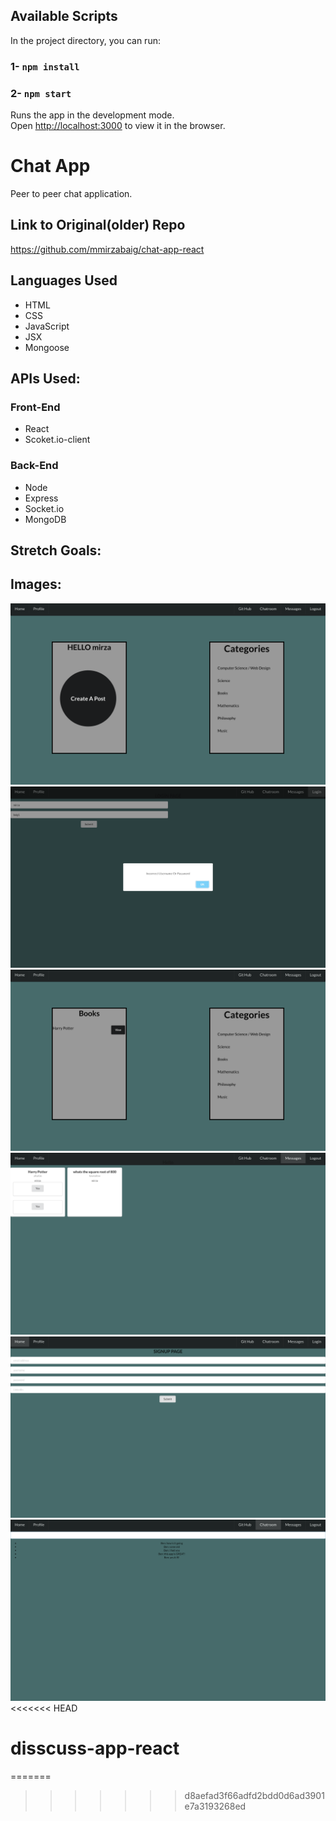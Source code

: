 ## Available Scripts
In the project directory, you can run:

### 1- `npm install`
### 2- `npm start`
Runs the app in the development mode.<br>
Open [http://localhost:3000](http://localhost:3000) to view it in the browser.
# Chat App
Peer to peer chat application.

## Link to Original(older) Repo
https://github.com/mmirzabaig/chat-app-react

## Languages Used
- HTML
- CSS
- JavaScript
- JSX
- Mongoose

## APIs Used:


### Front-End
- React
- Scoket.io-client

### Back-End
- Node
- Express
- Socket.io
- MongoDB


## Stretch Goals:

## Images:
![alt text](./public/images/home.png "Logo Title Text 1")
![alt text](./public/images/login.png "Logo Title Text 1")
![alt text](./public/images/books.png "Logo Title Text 1")
![alt text](./public/images/messages.png "Logo Title Text 1")
![alt text](./public/images/signup.png "Logo Title Text 1")
![alt text](./public/images/mainChatRoom.png "Logo Title Text 1")
<<<<<<< HEAD
# disscuss-app-react
=======
>>>>>>> d8aefad3f66adfd2bdd0d6ad3901e7a3193268ed
